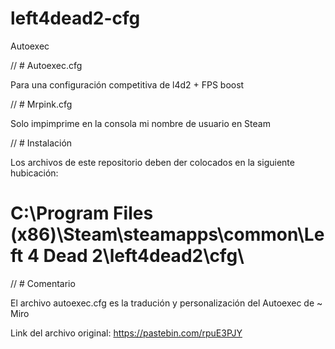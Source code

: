 # left4dead2-cfg
Autoexec

// # Autoexec.cfg

Para una configuración competitiva de l4d2 + FPS boost

// # Mrpink.cfg

Solo impimprime en la consola mi nombre de usuario en Steam

// # Instalación

Los archivos de este repositorio deben der colocados en la siguiente hubicación:
# C:\Program Files (x86)\Steam\steamapps\common\Left 4 Dead 2\left4dead2\cfg\

// # Comentario

El archivo autoexec.cfg es la tradución y personalización del Autoexec de ~ Miro

Link del archivo original: https://pastebin.com/rpuE3PJY
